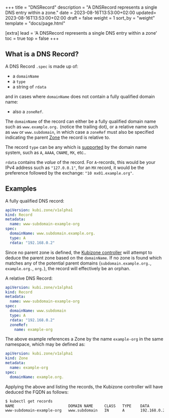 +++
title = "DNSRecord"
description = "A DNSRecord represents a single DNS entry within a zone."
date = 2023-08-16T13:53:00+02:00
updated= 2023-08-16T13:53:00+02:00
draft = false
weight = 1
sort_by = "weight"
template = "docs/page.html"

[extra]
lead = 'A DNSRecord represents a single DNS entry within a zone'
toc = true
top = false
+++

## What is a DNS Record?
A DNS Record `.spec` is made up of:

* a `domainName`
* a `type`
* a string of `rdata`

and in cases where `domainName` does not contain a fully qualified domain name:

* also a `zoneRef`.

The `domainName` of the record can either be a fully qualified domain name such as `www.example.org.` (notice the trailing dot),
or a relative name such as `www` or `www.subdomain`, in which case a `zoneRef` must also be specified indicating the parent [Zone](@/docs/custom-resources/zone.md)
the record is relative to.

The record `type` can be any which is [supported](https://en.wikipedia.org/wiki/List_of_DNS_record_types) by the domain name system, such as `A`, `AAAA`, `CNAME`, `MX`, etc..

`rdata` contains the *value* of the record. For `A`-records, this would be your IPv4 address such as `"127.0.0.1"`, for an `MX` record,
it would be the preference followed by the exchange: `"10 mx01.example.org"`.

## Examples
A fully qualified DNS record:
```yaml
apiVersion: kubi.zone/v1alpha1
kind: Record
metadata:
  name: www-subdomain-example-org
spec:
  domainName: www.subdomain.example.org.
  type: A
  rdata: "192.168.0.2"
```
Since no parent zone is defined, the [Kubizone controller](@/docs/controllers/kubizone.md) will attempt to deduce the parent zone based
on the `domainName`. If no zone is found which matches any of the potential parent domains (`subdomain.example.org.`, `example.org.`, `org.`),
the record will effectively be an orphan.

A relative DNS Record:
```yaml
apiVersion: kubi.zone/v1alpha1
kind: Record
metadata:
  name: www-subdomain-example-org
spec:
  domainName: www.subdomain
  type: A
  rdata: "192.168.0.2"
  zoneRef:
    name: example-org
```
The above example references a Zone by the name `example-org` in the same namespace, which may be defined as:
```yaml
apiVersion: kubi.zone/v1alpha1
kind: Zone
metadata:
  name: example-org
spec:
  domainName: example.org.
```
Applying the above and listing the records, the Kubizone controller will have deduced the FQDN as follows:

```bash
$ kubectl get records
NAME                        DOMAIN NAME     CLASS   TYPE    DATA               FQDN                         PARENT
www-subdomain-example-org   www.subdomain   IN      A       192.168.0.2        www.subdomain.example.org.   example-org.kubizone
```
